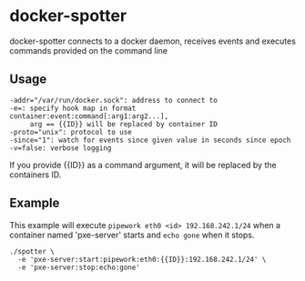# docker-spotter

docker-spotter connects to a docker daemon, receives events and executes
commands provided on the command line

## Usage

    -addr="/var/run/docker.sock": address to connect to
    -e=: specify hook map in format container:event:command[:arg1:arg2...],
         arg == {{ID}} will be replaced by container ID
    -proto="unix": protocol to use
    -since="1": watch for events since given value in seconds since epoch
    -v=false: verbose logging

If you provide {{ID}} as a command argument, it will be replaced by the
containers ID.

## Example

This example will execute `pipework eth0 <id> 192.168.242.1/24` when a
container named 'pxe-server' starts and `echo gone` when it stops.

    ./spotter \
      -e 'pxe-server:start:pipework:eth0:{{ID}}:192.168.242.1/24' \
      -e 'pxe-server:stop:echo:gone'

